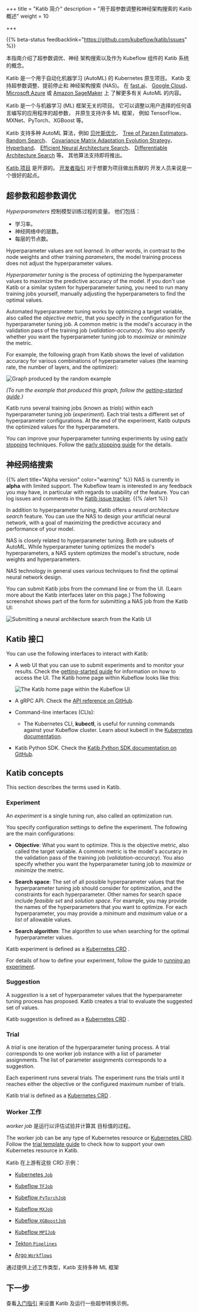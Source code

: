 +++
title = "Katib 简介"
description = "用于超参数调整和神经架构搜索的 Katib 概述"
weight = 10
                    
+++

{{% beta-status
  feedbacklink="https://github.com/kubeflow/katib/issues" %}}

本指南介绍了超参数调优、神经
架构搜索以及作为 Kubeflow 组件的 Katib 系统的概念。

Katib 是一个用于自动化机器学习 (AutoML) 的 Kubernetes 原生项目。
Katib 支持超参数调整、提前停止和
神经架构搜索 (NAS)。
在 [fast.ai](https://www.fast.ai/2018/07/16/auto-ml2/)、
[Google Cloud](https://cloud.google.com/automl)、
[Microsoft Azure](https://docs.microsoft.com/en-us/azure/machine-learning/concept-automated-ml#automl-in-azure-machine-learning) 或
[Amazon SageMaker](https://aws.amazon.com/blogs/aws/amazon-sagemaker-autopilot-fully-managed-automatic-machine-learning/) 上
了解更多有关 AutoML 的内容。

Katib 是一个与机器学习 (ML) 框架无关的项目。
它可以调整以用户选择的任何语言编写的应用程序的超参数，
并原生支持许多 ML 框架，
例如 TensorFlow、MXNet、PyTorch、XGBoost 等。

Katib 支持多种 AutoML 算法，例如
[贝叶斯优化](https://arxiv.org/pdf/1012.2599.pdf)、
[Tree of Parzen Estimators](https://papers.nips.cc/paper/2011/file/86e8f7ab32cfd12577bc2619bc635690-Paper.pdf)、
[Random Search](https://en.wikipedia.org/wiki/Hyperparameter_optimization#Random_search)、
[Covariance Matrix Adaptation Evolution Strategy](https://en.wikipedia.org/wiki/CMA-ES)、
[Hyperband](https://arxiv.org/pdf/1603.06560.pdf)、
[Efficient Neural Architecture Search](https://arxiv.org/abs/1802.03268)、
[Differentiable Architecture Search](https://arxiv.org/abs/1806.09055) 等。
其他算法支持即将推出。

[Katib 项目](https://github.com/kubeflow/katib) 是开源的。
[开发者指引](https://github.com/kubeflow/katib/blob/master/docs/developer-guide.md)
对于想要为项目做出贡献的 开发人员来说是一个很好的起点。

## 超参数和超参数调优

_Hyperparameters_ 控制模型训练过程的变量。
他们包括：

- 学习率。
- 神经网络中的层数。
- 每层的节点数。

Hyperparameter values are not _learned_. In other words, in contrast to the
node weights and other training _parameters_, the model training process does
not adjust the hyperparameter values.

_Hyperparameter tuning_ is the process of optimizing the hyperparameter values
to maximize the predictive accuracy of the model. If you don't use Katib or a
similar system for hyperparameter tuning, you need to run many training jobs
yourself, manually adjusting the hyperparameters to find the optimal values.

Automated hyperparameter tuning works by optimizing a target variable,
also called the _objective metric_, that you specify in the configuration for
the hyperparameter tuning job. A common metric is the model's accuracy
in the validation pass of the training job (_validation-accuracy_). You also
specify whether you want the hyperparameter tuning job to _maximize_ or
_minimize_ the metric.

For example, the following graph from Katib shows the level of validation accuracy
for various combinations of hyperparameter values (the learning rate, the number of
layers, and the optimizer):

<img src="/docs/components/katib/images/random-example-graph.png"
  alt="Graph produced by the random example"
  class="mt-3 mb-3 border border-info rounded">

_(To run the example that produced this graph, follow the [getting-started
guide](/docs/components/katib/hyperparameter/).)_

Katib runs several training jobs (known as _trials_) within each
hyperparameter tuning job (_experiment_). Each trial tests a different set of
hyperparameter configurations. At the end of the experiment, Katib outputs
the optimized values for the hyperparameters.

You can improve your hyperparameter tunning experiments by using
[early stopping](https://en.wikipedia.org/wiki/Early_stopping) techniques.
Follow the [early stopping guide](/docs/components/katib/early-stopping/)
for the details.

## 神经网络搜索

{{% alert title="Alpha version" color="warning" %}}
NAS is currently in <b>alpha</b> with limited support. The Kubeflow team is
interested in any feedback you may have, in particular with regards to usability
of the feature. You can log issues and comments in
the [Katib issue tracker](https://github.com/kubeflow/katib/issues).
{{% /alert %}}

In addition to hyperparameter tuning, Katib offers a _neural architecture
search_ feature. You can use the NAS to design
your artificial neural network, with a goal of maximizing the predictive
accuracy and performance of your model.

NAS is closely related to hyperparameter tuning. Both are subsets of AutoML.
While hyperparameter tuning optimizes the model's hyperparameters, a NAS system
optimizes the model's structure, node weights and hyperparameters.

NAS technology in general uses various techniques to find the optimal neural
network design.

You can submit Katib jobs from the command line or from the UI. (Learn more
about the Katib interfaces later on this page.) The following screenshot shows
part of the form for submitting a NAS job from the Katib UI:

<img src="/docs/components/katib/images/nas-parameters.png"
  alt="Submitting a neural architecture search from the Katib UI"
  class="mt-3 mb-3 border border-info rounded">

## Katib 接口

You can use the following interfaces to interact with Katib:

- A web UI that you can use to submit experiments and to monitor your results.
  Check the [getting-started
  guide](/docs/components/katib/hyperparameter/#katib-ui)
  for information on how to access the UI.
  The Katib home page within Kubeflow looks like this:

  <img src="/docs/components/katib/images/home-page.png"
    alt="The Katib home page within the Kubeflow UI"
    class="mt-3 mb-3 border border-info rounded">

- A gRPC API. Check the [API reference on GitHub](https://github.com/kubeflow/katib/blob/master/pkg/apis/manager/v1beta1/gen-doc/api.md).

- Command-line interfaces (CLIs):

  - The Kubernetes CLI, **kubectl**, is useful for running commands against your
    Kubeflow cluster. Learn about kubectl in the [Kubernetes
    documentation](https://kubernetes.io/docs/tasks/tools/install-kubectl/).

- Katib Python SDK. Check the [Katib Python SDK documentation on GitHub](https://github.com/kubeflow/katib/tree/master/sdk/python/v1beta1).

## Katib concepts

This section describes the terms used in Katib.

### Experiment

An _experiment_ is a single tuning run, also called an optimization run.

You specify configuration settings to define the experiment. The following are
the main configurations:

- **Objective**: What you want to optimize. This is the objective metric, also
  called the target variable. A common metric is the model's accuracy
  in the validation pass of the training job (_validation-accuracy_). You also
  specify whether you want the hyperparameter tuning job to _maximize_ or
  _minimize_ the metric.

- **Search space**: The set of all possible hyperparameter values that the
  hyperparameter tuning job should consider for optimization, and the
  constraints for each hyperparameter. Other names for search space include
  _feasible set_ and _solution space_. For example, you may provide the
  names of the hyperparameters that you want to optimize. For each
  hyperparameter, you may provide a _minimum_ and _maximum_ value or a _list_
  of allowable values.

- **Search algorithm**: The algorithm to use when searching for the optimal
  hyperparameter values.

Katib experiment is defined as a
[Kubernetes CRD](https://kubernetes.io/docs/concepts/extend-kubernetes/api-extension/custom-resources/) .

For details of how to define your experiment, follow the guide to [running an
experiment](/docs/components/katib/experiment/).

### Suggestion

A _suggestion_ is a set of hyperparameter values that the hyperparameter
tuning process has proposed. Katib creates a trial to evaluate the suggested
set of values.

Katib suggestion is defined as a
[Kubernetes CRD](https://kubernetes.io/docs/concepts/extend-kubernetes/api-extension/custom-resources/) .

### Trial

A _trial_ is one iteration of the hyperparameter tuning process. A trial
corresponds to one worker job instance with a list of parameter assignments.
The list of parameter assignments corresponds to a suggestion.

Each experiment runs several trials. The experiment runs the trials until it
reaches either the objective or the configured maximum number of trials.

Katib trial is defined as a
[Kubernetes CRD](https://kubernetes.io/docs/concepts/extend-kubernetes/api-extension/custom-resources/) .

### Worker 工作

_worker job_ 是运行以评估试验并计算其
目标值的过程。

The worker job can be any type of Kubernetes resource or
[Kubernetes CRD](https://kubernetes.io/docs/concepts/extend-kubernetes/api-extension/custom-resources/).
Follow the
[trial template guide](/docs/components/katib/trial-template/#custom-resource)
to check how to support your own Kubernetes resource in Katib.

Katib 在上游有这些 CRD 示例：

- [Kubernetes `Job`](https://kubernetes.io/docs/concepts/workloads/controllers/job/)

- [Kubeflow `TFJob`](/docs/components/training/tftraining/)

- [Kubeflow `PyTorchJob`](/docs/components/training/pytorch/)

- [Kubeflow `MXJob`](/docs/components/training/mxnet)

- [Kubeflow `XGBoostJob`](/docs/components/training/xgboost)

- [Kubeflow `MPIJob`](/docs/components/training/mpi)

- [Tekton `Pipelines`](https://github.com/kubeflow/katib/tree/master/examples/v1beta1/tekton)

- [Argo `Workflows`](https://github.com/kubeflow/katib/tree/master/examples/v1beta1/argo)

通过提供上述工作类型，Katib 支持多种 ML 框架

## 下一步

查看[入门指引](/docs/components/katib/hyperparameter/)
来设置 Katib 及运行一些超参转换示例。
